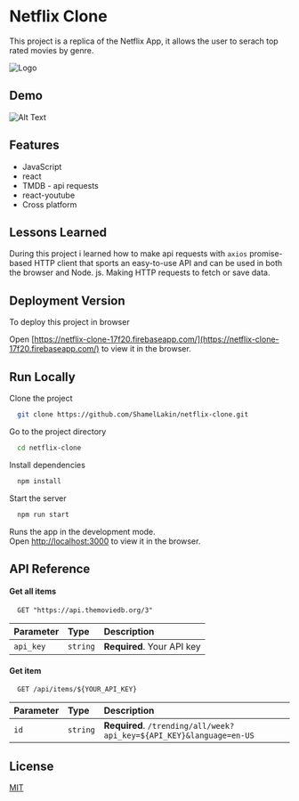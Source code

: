# Netflix Clone

This project is a replica of the Netflix App, it allows the user to serach top rated movies by genre.

![Logo](https://thewhitonline.com/wp-content/uploads/2021/03/Netflix.jpg)

## Demo

![Alt Text](https://media.giphy.com/media/27beCzep4HaiW064Rx/giphy.gif)

## Features

- JavaScript
- react
- TMDB - api requests
- react-youtube
- Cross platform

## Lessons Learned

During this project i learned how to make api requests with `axios`
promise-based HTTP client that sports an easy-to-use API and can be used in both the browser and Node. js. Making HTTP requests to fetch or save data.

## Deployment Version

To deploy this project in browser

Open [https://netflix-clone-17f20.firebaseapp.com/](https://netflix-clone-17f20.firebaseapp.com/) to view it in the browser.

## Run Locally

Clone the project

```bash
  git clone https://github.com/ShamelLakin/netflix-clone.git
```

Go to the project directory

```bash
  cd netflix-clone
```

Install dependencies

```bash
  npm install
```

Start the server

```bash
  npm run start
```

Runs the app in the development mode.\
Open [http://localhost:3000](http://localhost:3000) to view it in the browser.

## API Reference

#### Get all items

```http
  GET "https://api.themoviedb.org/3"
```

| Parameter | Type     | Description                |
| :-------- | :------- | :------------------------- |
| `api_key` | `string` | **Required**. Your API key |

#### Get item

```http
  GET /api/items/${YOUR_API_KEY}
```

| Parameter | Type     | Description                       |
| :-------- | :------- | :-------------------------------- |
| `id`      | `string` | **Required**. `/trending/all/week?api_key=${API_KEY}&language=en-US` |

## License

[MIT](https://choosealicense.com/licenses/mit/)




  

